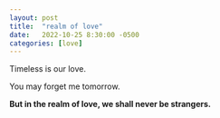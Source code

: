```yaml
---
layout: post
title:  "realm of love"
date:   2022-10-25 8:30:00 -0500
categories: [love]
---
```

Timeless is our love.

You may forget me tomorrow.

**But in the realm of love, we shall never be strangers.**